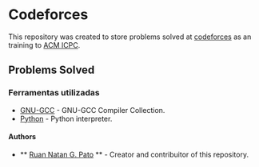 # Codeforces

This repository was created to store problems solved at [codeforces](codeforces.com) as an training to [ACM ICPC](https://icpc.baylor.edu).

## Problems Solved ##



### Ferramentas utilizadas ###

* [GNU-GCC](https://gcc.gnu.org/) - GNU-GCC Compiler Collection.
* [Python](https://www.python.org) - Python interpreter.

#### Authors ####

* ** [Ruan Natan G. Pato](https://github.com/ruanpato) ** - Creator and contribuitor of this repository.
